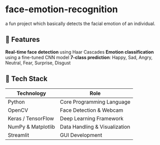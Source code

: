 # face-emotion-recognition
a fun project which basically detects the facial emotion of an individual.<br>
## 📌 Features

**Real-time face detection** using Haar Cascades
**Emotion classification** using a fine-tuned CNN model
**7-class prediction**: Happy, Sad, Angry, Neutral, Fear, Surprise, Disgust

## 🧠 Tech Stack

| Technology         | Role                      |
|--------------------|---------------------------|
| Python             | Core Programming Language |
| OpenCV             | Face Detection & Webcam   |
| Keras / TensorFlow | Deep Learning Framework |
| NumPy & Matplotlib | Data Handling & Visualization |
| Streamlit          | GUI Development  |

